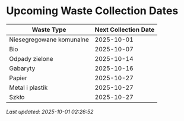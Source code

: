 # Upcoming Waste Collection Dates

| Waste Type | Next Collection Date |
|------------|----------------------|
| Niesegregowane komunalne | 2025-10-01 |
| Bio | 2025-10-07 |
| Odpady zielone | 2025-10-14 |
| Gabaryty | 2025-10-16 |
| Papier | 2025-10-27 |
| Metal i plastik | 2025-10-27 |
| Szkło | 2025-10-27 |


*Last updated: 2025-10-01 02:26:52*
